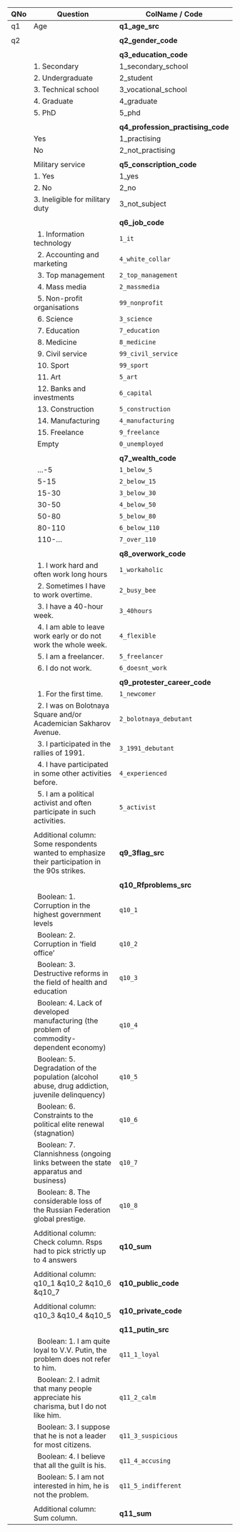 | QNo  | Question | ColName / Code |
| ------------- | ------------- |------------- |
| q1 | Age | **q1_age_src** |
| | | |
| q2 |  | **q2_gender_code** |
| | | |
| | | **q3_education_code** |
| | 1. Secondary | 1_secondary_school |
| | 2. Undergraduate | 2_student |
| | 3. Technical school | 3_vocational_school |
| | 4. Graduate | 4_graduate |
| | 5. PhD | 5_phd |
| | | |
| | |**q4_profession_practising_code** |
| | Yes | 1_practising |
| | No | 2_not_practising |
| | | |
| | Military service | **q5_conscription_code** |
| | 1. Yes | 1_yes |
| | 2. No | 2_no |
| | 3. Ineligible for military duty | 3_not_subject |
| | | |
| | | **q6_job_code** |
| | &nbsp; 1. Information technology | `1_it` |
| | &nbsp; 2. Accounting and marketing | `4_white_collar` |
| | &nbsp; 3. Top management | `2_top_management` |
| | &nbsp; 4. Mass media | `2_massmedia` |
| | &nbsp; 5. Non-profit organisations | `99_nonprofit` |
| | &nbsp; 6. Science | `3_science` |
| | &nbsp; 7. Education | `7_education` |
| | &nbsp; 8. Medicine | `8_medicine` |
| | &nbsp; 9. Civil service | `99_civil_service` |
| | &nbsp; 10. Sport | `99_sport` |
| | &nbsp; 11. Art | `5_art` |
| | &nbsp; 12. Banks and investments | `6_capital` |
| | &nbsp; 13. Construction | `5_construction` |
| | &nbsp; 14. Manufacturing | `4_manufacturing` |
| | &nbsp; 15. Freelance | `9_freelance` |
| | &nbsp; Empty | `0_unemployed` |
| | | |
| | | **q7_wealth_code** |
| | &nbsp; ...-5 | `1_below_5` |
| | &nbsp; 5-15 | `2_below_15` |
| | &nbsp; 15-30 | `3_below_30` |
| | &nbsp; 30-50 | `4_below_50` |
| | &nbsp; 50-80 | `5_below_80` |
| | &nbsp; 80-110 | `6_below_110` |
| | &nbsp; 110-… | `7_over_110` |
| | | |
| | | **q8_overwork_code** |
| | &nbsp; 1. I work hard and often work long hours | `1_workaholic` |
| | &nbsp; 2. Sometimes I have to work overtime. | `2_busy_bee` |
| | &nbsp; 3. I have a 40-hour week. | `3_40hours` |
| | &nbsp; 4. I am able to leave work early or do not work the whole week. | `4_flexible` |
| | &nbsp; 5. I am a freelancer. | `5_freelancer` |
| | &nbsp; 6. I do not work. | `6_doesnt_work` |
| | | |
| | | **q9_protester_career_code** |
| | &nbsp; 1. For the first time. | `1_newcomer` |
| | &nbsp; 2. I was on Bolotnaya Square and/or Academician Sakharov Avenue. | `2_bolotnaya_debutant` |
| | &nbsp; 3. I participated in the rallies of 1991. | `3_1991_debutant` |
| | &nbsp; 4. I have participated in some other activities before. | `4_experienced` |
| | &nbsp; 5. I am a political activist and often participate in such activities. | `5_activist` |
| | | |
| | Additional column: Some respondents wanted to emphasize their participation in the 90s strikes. | **q9_3flag_src** |
| | | |
| | | **q10_Rfproblems_src** |
| | &nbsp; Boolean: 1. Corruption in the highest government levels | `q10_1` |
| | &nbsp; Boolean: 2. Corruption in ‘field office’ | `q10_2` |
| | &nbsp; Boolean: 3. Destructive reforms in the field of health and education | `q10_3` |
| | &nbsp; Boolean: 4. Lack of developed manufacturing (the problem of commodity-dependent economy) | `q10_4` |
| | &nbsp; Boolean: 5. Degradation of the population (alcohol abuse, drug addiction, juvenile delinquency) | `q10_5` |
| | &nbsp; Boolean: 6. Constraints to the political elite renewal (stagnation) | `q10_6` |
| | &nbsp; Boolean: 7. Clannishness (ongoing links between the state apparatus and business) | `q10_7` |
| | &nbsp; Boolean: 8. The considerable loss of the Russian Federation global prestige. | `q10_8` |
| | | |
| | Additional column: Check column. Rsps had to pick strictly up to 4 answers | **q10_sum** |
| | | |
| | Additional column: q10_1 &q10_2 &q10_6 &q10_7 | **q10_public_code** |
| | | |
| | Additional column: q10_3 &q10_4 &q10_5 | **q10_private_code** |
| | | |
| | | **q11_putin_src** |
| | &nbsp; Boolean: 1. I am quite loyal to V.V. Putin, the problem does not refer to him. | `q11_1_loyal` |
| | &nbsp; Boolean: 2. I admit that many people appreciate his charisma, but I do not like him. | `q11_2_calm` |
| | &nbsp; Boolean: 3. I suppose that he is not a leader for most citizens. | `q11_3_suspicious` |
| | &nbsp; Boolean: 4. I believe that all the guilt is his. | `q11_4_accusing` |
| | &nbsp; Boolean: 5. I am not interested in him, he is not the problem. | `q11_5_indifferent` |
| | | |
| | Additional column: Sum column. | **q11_sum** |
